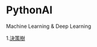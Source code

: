 # PythonAI
Machine Learning &amp; Deep Learning

1.[決策樹](https://github.com/chiajung0001/PythonAI/blob/master/classification.ipynb)

